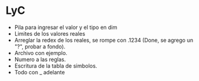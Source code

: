 # LyC

* Pila para ingresar el valor y el tipo en dim
* Limites de los valores reales 
* Arreglar la redex de los reales, se rompe con .1234 (Done, se agrego un "?", probar a fondo).
* Archivo con ejemplo.
* Numero a las reglas.
* Escritura de la tabla de simbolos.
* Todo con _ adelante
